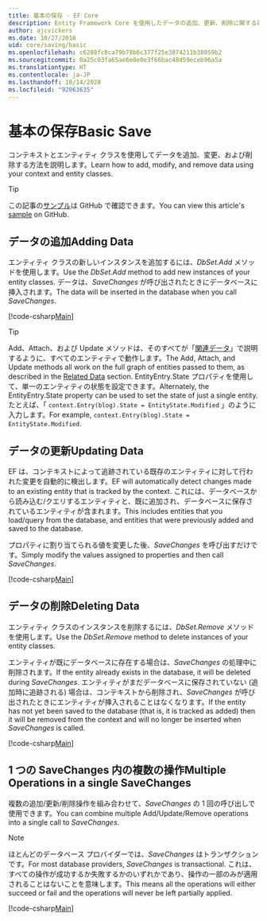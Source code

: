 ```yaml
---
title: 基本の保存 - EF Core
description: Entity Framework Core を使用したデータの追加、更新、削除に関する基本情報
author: ajcvickers
ms.date: 10/27/2016
uid: core/saving/basic
ms.openlocfilehash: c6288fc8ca79b78b6c377f25e3874211b38059b2
ms.sourcegitcommit: 0a25c03fa65ae6e0e0e3f66bac48d59eceb96a5a
ms.translationtype: HT
ms.contentlocale: ja-JP
ms.lasthandoff: 10/14/2020
ms.locfileid: "92063635"
---
```

# <a name="basic-save"></a><span data-ttu-id="258f2-103">基本の保存</span><span class="sxs-lookup"><span data-stu-id="258f2-103">Basic Save</span></span>

<span data-ttu-id="258f2-104">コンテキストとエンティティ クラスを使用してデータを追加、変更、および削除する方法を説明します。</span><span class="sxs-lookup"><span data-stu-id="258f2-104">Learn how to add, modify, and remove data using your context and entity classes.</span></span>

> [!TIP]  
> <span data-ttu-id="258f2-105">この記事の[サンプル](https://github.com/dotnet/EntityFramework.Docs/tree/master/samples/core/Saving/Basics/)は GitHub で確認できます。</span><span class="sxs-lookup"><span data-stu-id="258f2-105">You can view this article's [sample](https://github.com/dotnet/EntityFramework.Docs/tree/master/samples/core/Saving/Basics/) on GitHub.</span></span>

## <a name="adding-data"></a><span data-ttu-id="258f2-106">データの追加</span><span class="sxs-lookup"><span data-stu-id="258f2-106">Adding Data</span></span>

<span data-ttu-id="258f2-107">エンティティ クラスの新しいインスタンスを追加するには、*DbSet.Add* メソッドを使用します。</span><span class="sxs-lookup"><span data-stu-id="258f2-107">Use the *DbSet.Add* method to add new instances of your entity classes.</span></span> <span data-ttu-id="258f2-108">データは、*SaveChanges* が呼び出されたときにデータベースに挿入されます。</span><span class="sxs-lookup"><span data-stu-id="258f2-108">The data will be inserted in the database when you call *SaveChanges*.</span></span>

[!code-csharp[Main](../../../samples/core/Saving/Basics/Sample.cs#Add)]

> [!TIP]  
> <span data-ttu-id="258f2-109">Add、Attach、および Update メソッドは、そのすべてが「[関連データ](xref:core/saving/related-data)」で説明するように、すべてのエンティティで動作します。</span><span class="sxs-lookup"><span data-stu-id="258f2-109">The Add, Attach, and Update methods all work on the full graph of entities passed to them, as described in the [Related Data](xref:core/saving/related-data) section.</span></span> <span data-ttu-id="258f2-110">EntityEntry.State プロパティを使用して、単一のエンティティの状態を設定できます。</span><span class="sxs-lookup"><span data-stu-id="258f2-110">Alternately, the EntityEntry.State property can be used to set the state of just a single entity.</span></span> <span data-ttu-id="258f2-111">たとえば、「 `context.Entry(blog).State = EntityState.Modified` 」のように入力します。</span><span class="sxs-lookup"><span data-stu-id="258f2-111">For example, `context.Entry(blog).State = EntityState.Modified`.</span></span>

## <a name="updating-data"></a><span data-ttu-id="258f2-112">データの更新</span><span class="sxs-lookup"><span data-stu-id="258f2-112">Updating Data</span></span>

<span data-ttu-id="258f2-113">EF は、コンテキストによって追跡されている既存のエンティティに対して行われた変更を自動的に検出します。</span><span class="sxs-lookup"><span data-stu-id="258f2-113">EF will automatically detect changes made to an existing entity that is tracked by the context.</span></span> <span data-ttu-id="258f2-114">これには、データベースから読み込む/クエリするエンティティと、既に追加され、データベースに保存されているエンティティが含まれます。</span><span class="sxs-lookup"><span data-stu-id="258f2-114">This includes entities that you load/query from the database, and entities that were previously added and saved to the database.</span></span>

<span data-ttu-id="258f2-115">プロパティに割り当てられる値を変更した後、*SaveChanges* を呼び出すだけです。</span><span class="sxs-lookup"><span data-stu-id="258f2-115">Simply modify the values assigned to properties and then call *SaveChanges*.</span></span>

[!code-csharp[Main](../../../samples/core/Saving/Basics/Sample.cs#Update)]

## <a name="deleting-data"></a><span data-ttu-id="258f2-116">データの削除</span><span class="sxs-lookup"><span data-stu-id="258f2-116">Deleting Data</span></span>

<span data-ttu-id="258f2-117">エンティティ クラスのインスタンスを削除するには、*DbSet.Remove* メソッドを使用します。</span><span class="sxs-lookup"><span data-stu-id="258f2-117">Use the *DbSet.Remove* method to delete instances of your entity classes.</span></span>

<span data-ttu-id="258f2-118">エンティティが既にデータベースに存在する場合は、*SaveChanges* の処理中に削除されます。</span><span class="sxs-lookup"><span data-stu-id="258f2-118">If the entity already exists in the database, it will be deleted during *SaveChanges*.</span></span> <span data-ttu-id="258f2-119">エンティティがまだデータベースに保存されていない (追加時に追跡される) 場合は、コンテキストから削除され、*SaveChanges* が呼び出されたときにエンティティが挿入されることはなくなります。</span><span class="sxs-lookup"><span data-stu-id="258f2-119">If the entity has not yet been saved to the database (that is, it is tracked as added) then it will be removed from the context and will no longer be inserted when *SaveChanges* is called.</span></span>

[!code-csharp[Main](../../../samples/core/Saving/Basics/Sample.cs#Remove)]

## <a name="multiple-operations-in-a-single-savechanges"></a><span data-ttu-id="258f2-120">1 つの SaveChanges 内の複数の操作</span><span class="sxs-lookup"><span data-stu-id="258f2-120">Multiple Operations in a single SaveChanges</span></span>

<span data-ttu-id="258f2-121">複数の追加/更新/削除操作を組み合わせて、*SaveChanges* の 1 回の呼び出しで使用できます。</span><span class="sxs-lookup"><span data-stu-id="258f2-121">You can combine multiple Add/Update/Remove operations into a single call to *SaveChanges*.</span></span>

> [!NOTE]  
> <span data-ttu-id="258f2-122">ほとんどのデータベース プロバイダーでは、*SaveChanges* はトランザクションです。</span><span class="sxs-lookup"><span data-stu-id="258f2-122">For most database providers, *SaveChanges* is transactional.</span></span> <span data-ttu-id="258f2-123">これは、すべての操作が成功するか失敗するかのいずれかであり、操作の一部のみが適用されることはないことを意味します。</span><span class="sxs-lookup"><span data-stu-id="258f2-123">This means  all the operations will either succeed or fail and the operations will never be left partially applied.</span></span>

[!code-csharp[Main](../../../samples/core/Saving/Basics/Sample.cs#MultipleOperations)]
